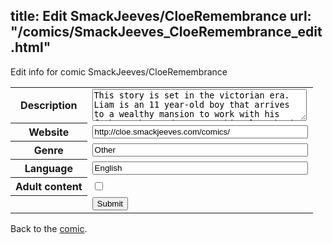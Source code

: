title: Edit SmackJeeves/CloeRemembrance
url: "/comics/SmackJeeves_CloeRemembrance_edit.html"
---
Edit info for comic SmackJeeves/CloeRemembrance

<form name="comic" action="http://gaepostmail.appspot.com/comic/" method="post">
<table class="comicinfo">
<tr>
<th>Description</th><td><textarea name="description" cols="40" rows="3">This story is set in the victorian era. Liam is an 11 year-old boy that arrives to a wealthy mansion to work with his father, the gardener. In this place he is asked to be the playmate of the youngest master, Edward, who's about his age. However, Edward turns out to be a spoilt and malicious kid that wants to keep all the attention to himself... What will Liam do to gain his trust and become his friend? ---------------------------------------- This is a young love shounen-ai (boy/boy) Manga format: *Please read from right to left* THIS STORY IS ALREADY FINISHED!</textarea></td>
</tr>
<tr>
<th>Website</th><td><input type="text" name="url" value="http://cloe.smackjeeves.com/comics/" size="40"/></td>
</tr>
<tr>
<th>Genre</th><td><input type="text" name="genre" value="Other" size="40"/></td>
</tr>
<tr>
<th>Language</th><td><input type="text" name="language" value="English" size="40"/></td>
</tr>
<tr>
<th>Adult content</th><td><input type="checkbox" name="adult" value="adult" /></td>
</tr>
<tr>
<th></th><td>
<input type="hidden" name="comic" value="SmackJeeves_CloeRemembrance" />
<input type="submit" name="submit" value="Submit" />
</td>
</tr>
</table>
</form>

Back to the [comic](SmackJeeves_CloeRemembrance.html).
